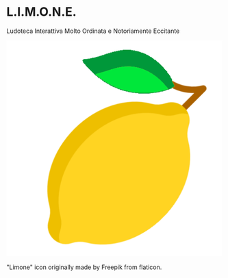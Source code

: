 L.I.M.O.N.E.
===

Ludoteca Interattiva Molto Ordinata e Notoriamente Eccitante

![image](limone.png)

"Limone" icon originally made by Freepik from flaticon.